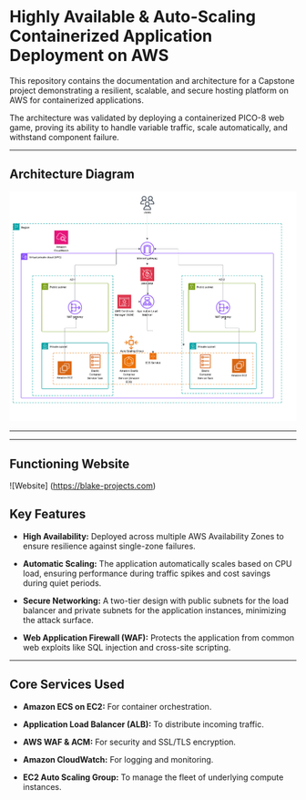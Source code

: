 # Highly Available & Auto-Scaling Containerized Application Deployment on AWS

 

This repository contains the documentation and architecture for a Capstone project demonstrating a resilient, scalable, and secure hosting platform on AWS for containerized applications.

 

The architecture was validated by deploying a containerized PICO-8 web game, proving its ability to handle variable traffic, scale automatically, and withstand component failure.

 

---

 

## Architecture Diagram

 

![Architecture Diagram](architecture_diagram.jpeg)

 

---


---



## Functioning Website


![Website] (https://blake-projects.com)

 

## Key Features

 

- **High Availability:** Deployed across multiple AWS Availability Zones to ensure resilience against single-zone failures.

- **Automatic Scaling:** The application automatically scales based on CPU load, ensuring performance during traffic spikes and cost savings during quiet periods.

- **Secure Networking:** A two-tier design with public subnets for the load balancer and private subnets for the application instances, minimizing the attack surface.

- **Web Application Firewall (WAF):** Protects the application from common web exploits like SQL injection and cross-site scripting.

 

---

 

## Core Services Used

 

- **Amazon ECS on EC2:** For container orchestration.

- **Application Load Balancer (ALB):** To distribute incoming traffic.

- **AWS WAF & ACM:** For security and SSL/TLS encryption.

- **Amazon CloudWatch:** For logging and monitoring.

- **EC2 Auto Scaling Group:** To manage the fleet of underlying compute instances.